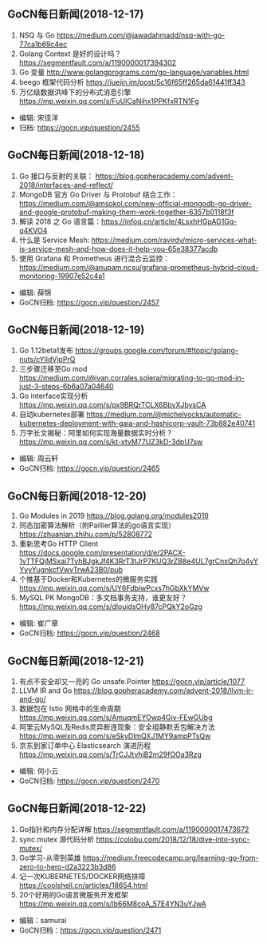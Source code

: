 ## GoCN每日新闻(2018-12-17)

1. NSQ 与 Go https://medium.com/@jawadahmadd/nsq-with-go-77ca1b69c4ec
2. Golang Context 是好的设计吗？https://segmentfault.com/a/1190000017394302
3. Go 变量 http://www.golangprograms.com/go-language/variables.html
4. beego 框架代码分析 https://juejin.im/post/5c16f65ff265da61441ff343
5. 万亿级数据洪峰下的分布式消息引擎 https://mp.weixin.qq.com/s/FuUICaNihx1PPKfxRTN1Fg

- 编辑: 宋佳洋 
- 归档: https://gocn.vip/question/2455  

## GoCN每日新闻(2018-12-18)

1. Go 接口与反射的关联： https://blog.gopheracademy.com/advent-2018/interfaces-and-reflect/
2. MongoDB 官方 Go Driver 与 Protobuf 结合工作：https://medium.com/@amsokol.com/new-official-mongodb-go-driver-and-google-protobuf-making-them-work-together-6357b0118f3f
3. 解读 2018 之 Go 语言篇：https://infoq.cn/article/4LsxhHGpAG1Gq-q4KVO4
4. 什么是 Service Mesh: https://medium.com/ravirdv/micro-services-what-is-service-mesh-and-how-does-it-help-you-65e38377acdb
5. 使用 Grafana 和 Prometheus 进行混合云监控： https://medium.com/@anupam.ncsu/grafana-prometheus-hybrid-cloud-monitoring-19907e52c4a1

- 编辑: 薛锦
- GoCN归档:  https://gocn.vip/question/2457

## GoCN每日新闻(2018-12-19)

1. Go 1.12beta1发布 https://groups.google.com/forum/#!topic/golang-nuts/cYlIdVjpPrQ
2. 三步骤迁移至Go mod https://medium.com/@ivan.corrales.solera/migrating-to-go-mod-in-just-3-steps-6b6a07a04640
3. Go interface实现分析 https://mp.weixin.qq.com/s/px9BRQrTCLX6BbvXJbysCA
4. 自动kubernetes部署 https://medium.com/@michelvocks/automatic-kubernetes-deployment-with-gaia-and-hashicorp-vault-73b882e40741
5. 万字长文揭秘：阿里如何实现海量数据实时分析？ https://mp.weixin.qq.com/s/kt-xtvM77UZ3kD-3dpU7sw

- 编辑: 周云轩
- GoCN归档:  https://gocn.vip/question/2465

## GoCN每日新闻(2018-12-20)

1. Go Modules in 2019  https://blog.golang.org/modules2019
2. 同态加密算法解析（附Paillier算法的go语言实现）
 https://zhuanlan.zhihu.com/p/52808772
3. 重新思考Go HTTP Client https://docs.google.com/presentation/d/e/2PACX-1vTTFQjMSxai7TvhBJgkJf4K3RrT3tJrP7KUQ3rZB8e4UL7grCnxQh7o4yYYvyYugnkcfVwvTrwA23B0/pub 
4. 个推基于Docker和Kubernetes的微服务实践  https://mp.weixin.qq.com/s/UY6FdbiwPcxs7hGbXkYMVw
5. MySQL PK MongoDB：多文档事务支持，谁更友好？ https://mp.weixin.qq.com/s/dloujdsOHy87cPQkY2oGzg

- 编辑: 崔广章
- GoCN归档:  https://gocn.vip/question/2468

## GoCN每日新闻(2018-12-21)

1. 有点不安全却又一亮的 Go unsafe.Pointer https://gocn.vip/article/1077
2. LLVM IR and Go https://blog.gopheracademy.com/advent-2018/llvm-ir-and-go/ 
3. 数据包在 Istio 网格中的生命周期 https://mp.weixin.qq.com/s/AmuqmEYOwp4Giv-FEwGUbg
4. 阿里云MySQL及Redis灵异断连现象：安全组静默丢包解决方法 https://mp.weixin.qq.com/s/eSkyDlmQXJ1MY9ampPTsQw
5. 京东到家订单中心 Elasticsearch 演进历程 https://mp.weixin.qq.com/s/TrCJJtvhjB2m29fOOa3Rzg

- 编辑: 何小云
- GoCN归档: https://gocn.vip/question/2470

## GoCN每日新闻(2018-12-22)

1. Go指针和内存分配详解 https://segmentfault.com/a/1190000017473672
2. sync.mutex 源代码分析 https://colobu.com/2018/12/18/dive-into-sync-mutex/
3. Go学习-从零到英雄 https://medium.freecodecamp.org/learning-go-from-zero-to-hero-d2a3223b3d86
4. 记一次KUBERNETES/DOCKER网络排障 https://coolshell.cn/articles/18654.html
5. 20个好用的Go语言微服务开发框架 https://mp.weixin.qq.com/s/lb66M8coA_57E4YN3uYJwA

- 编辑：samurai
- GoCN归档：https://gocn.vip/question/2471
